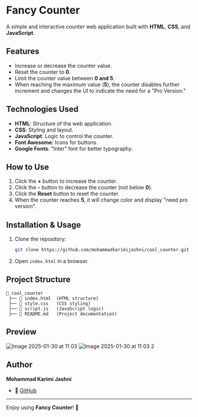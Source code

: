 # Fancy Counter

A simple and interactive counter web application built with **HTML**, **CSS**, and **JavaScript**.

## Features

- Increase or decrease the counter value.
- Reset the counter to **0**.
- Limit the counter value between **0 and 5**.
- When reaching the maximum value (**5**), the counter disables further increment and changes the UI to indicate the need for a "Pro Version."

## Technologies Used

- **HTML**: Structure of the web application.
- **CSS**: Styling and layout.
- **JavaScript**: Logic to control the counter.
- **Font Awesome**: Icons for buttons.
- **Google Fonts**: "Inter" font for better typography.

## How to Use

1. Click the **+** button to increase the counter.
2. Click the **-** button to decrease the counter (not below **0**).
3. Click the **Reset** button to reset the counter.
4. When the counter reaches **5**, it will change color and display "need pro version".

## Installation & Usage

1. Clone the repository:
   ```sh
   git clone https://github.com/mohammadkarimijashni/cool_counter.git
   ```
2. Open `index.html` in a browser.

## Project Structure

```
📂 cool_counter
 ├── 📄 index.html  (HTML structure)
 ├── 📄 style.css   (CSS styling)
 ├── 📄 script.js   (JavaScript logic)
 ├── 📄 README.md   (Project documentation)
```

## Preview

![Image 2025-01-30 at 11 03](https://github.com/user-attachments/assets/5d2538b7-4ed0-488c-9bd7-850214fe9e56)
![Image 2025-01-30 at 11 03 2](https://github.com/user-attachments/assets/21eb66f6-5191-49a6-b602-6eeddf59198a)



## Author

**Mohammad Karimi Jashni**

- 🔗 [GitHub](https://github.com/mohammadkarimijashni)

---

Enjoy using **Fancy Counter**! 🚀

